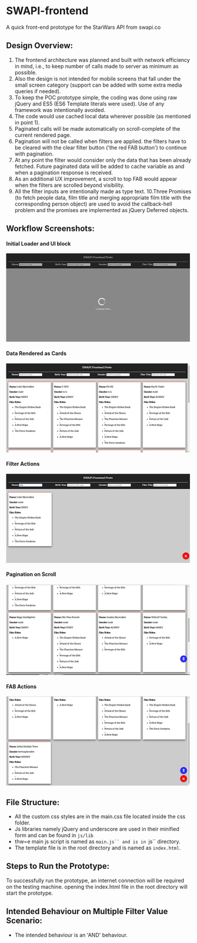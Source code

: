 # SWAPI-frontend
A quick front-end prototype for the StarWars API from swapi.co

## Design Overview:
1. The frontend architecture was planned and built with network efficiency in mind, i.e., to keep number of calls made to server as minimum as possible.
2. Also the design is not intended for mobile screens that fall under the small screen category (support can be added with some extra media queries if needed).
3. To keep the POC prototype simple, the coding was done using raw jQuery and ES5 (ES6 Template literals were used). Use of any framework was intentionally avoided.
4. The code would use cached local data wherever possible (as mentioned in point 1).
5. Paginated calls will be made automatically on scroll-complete of the current rendered page.
6. Pagination will not be called when filters are applied. the filters have to be cleared with the clear filter button ('the red FAB button') to continue with pagination.
7. At any point the filter would consider only the data that has been already fetched. Future paginated data will be added to cache variable as and when a pagination response is received.
8. As an additional UX improvement, a scroll to top FAB would appear when the filters are scrolled beyond visibility.
9. All the filter inputs are intentionally made as type text.
10.Three Promises (to fetch people data, film title and merging appropriate film title with the corresponding person object) are used to avoid the callback-hell problem and the promises are implemented as jQuery Deferred objects.

## Workflow Screenshots:

  #### Initial Loader and UI block  
  <img src="readmeImg/loader.jpg" alt="screenshot1"/>
  
  #### Data Rendered as Cards
  <img src="readmeImg/firstLoad.jpg" alt="screenshot2"/>
  
  #### Filter Actions 
  <img src="readmeImg/filterAction.jpg" alt="screenshot3"/>
  
  #### Pagination on Scroll
  <img src="readmeImg/pagination.jpg" alt="screenshot4"/>

  #### FAB Actions
  <img src="readmeImg/fabActions.jpg" alt="screenshot5"/>
  
## File Structure:
- All the custom css styles are in the main.css file located inside the css folder.
- Js libraries namely jQuery and underscore are used in their minified form and can be found in ```js/lib```
- thw=e main js script is named as ```main.js`` and is in ```js`` directory.
- The template file is in the root directory and is named as ```index.html```.

## Steps to Run the Prototype:
To successfully run the prototype, an internet connection will be required on the testing machine.
opening the index.html file in the root directory will start the prototype.

## Intended Behaviour on Multiple Filter Value Scenario:
- The intended behaviour is an 'AND' behaviour.


